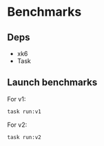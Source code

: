 # Benchmarks

## Deps
- xk6
- Task
## Launch benchmarks
For v1:
```bash
task run:v1
```
For v2:
```bash
task run:v2
```
